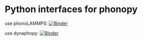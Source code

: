 # Python interfaces for phonopy
use phonoLAMMPS: 
[![Binder](https://mybinder.org/badge_logo.svg)](https://mybinder.org/v2/gh/jan-janssen/phonopy-example/master?filepath=phonolammps.ipynb)

use dynaphopy:
[![Binder](https://mybinder.org/badge_logo.svg)](https://mybinder.org/v2/gh/jan-janssen/phonopy-example/master?filepath=dynaphopy.ipynb)
